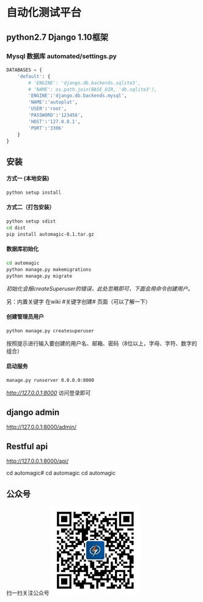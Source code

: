 # 自动化测试平台 
## python2.7 Django 1.10框架
### Mysql 数据库 automated/settings.py
```python
DATABASES = {
    'default': {
        # 'ENGINE': 'django.db.backends.sqlite3',
        # 'NAME': os.path.join(BASE_DIR, 'db.sqlite3'),
        'ENGINE':'django.db.backends.mysql',
        'NAME':'autoplat',
        'USER':'root',
        'PASSWORD':'123456',
        'HOST':'127.0.0.1',
        'PORT':'3306'
    }
}
```


## 安装
#### 方式一 (本地安装)
```bash
python setup install
```
#### 方式二（打包安装）
```bash
python setup sdist
cd dist
pip install automagic-0.1.tar.gz
```
#### 数据库初始化
```bash
cd automagic
python manage.py makemigrations
python manage.py migrate
```
_初始化会报createSuperuser的错误，此处忽略即可，下面会用命令创建用户。_

另：内置关键字 在wiki #关键字创建# 页面（可以了解一下）

#### 创建管理员用户
```bash
python manage.py createsuperuser
```
按照提示进行输入要创建的用户名、邮箱、密码（8位以上，字母、字符、数字的组合）

#### 启动服务
```bash
manage.py runserver 0.0.0.0:8000
```
_http://127.0.0.1:8000_   访问登录即可

## django admin 
http://127.0.0.1:8000/admin/

## Restful api
http://127.0.0.1:8000/api/

cd automagic#
cd automagic 
cd automagic

## 公众号
扫一扫关注公众号
![开源优测](公众号.jpg)
